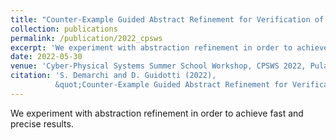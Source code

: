 ```yaml
---
title: "Counter-Example Guided Abstract Refinement for Verification of Neural Networks"
collection: publications
permalink: /publication/2022_cpsws
excerpt: 'We experiment with abstraction refinement in order to achieve fast and precise results.'
date: 2022-05-30
venue: 'Cyber-Physical Systems Summer School Workshop, CPSWS 2022, Pula, Italy'
citation: 'S. Demarchi and D. Guidotti (2022),
          &quot;Counter-Example Guided Abstract Refinement for Verification of Neural Networks.&quot; <i>in Cyber-Physical Systems Summer School Workshop, CPSWS 2022, Pula, Italy, September 19, 2022, Proceedings, 2022.</i>'
---
```


We experiment with abstraction refinement in order to achieve fast and precise results.
